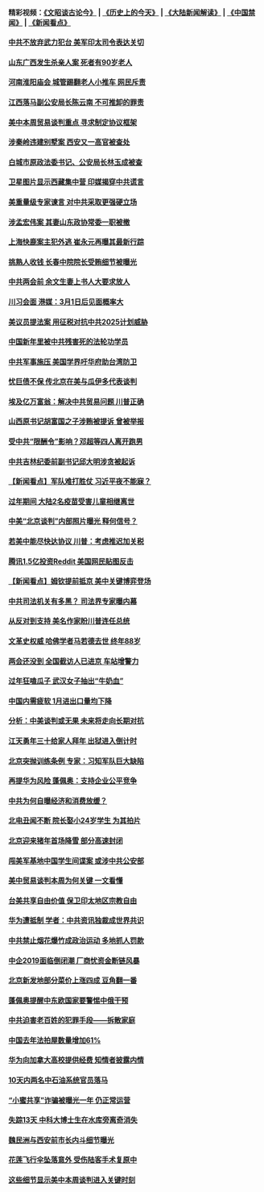 #### 精彩视频：[《文昭谈古论今》](http://45.76.195.252/wenzhao) | [《历史上的今天》](http://45.76.195.252/today-in-history) | [《大陆新闻解读》](http://45.76.195.252/ntdtv-comedy) | [《中国禁闻》](http://45.76.195.252/ntdtv-news) | [《新闻看点》](http://45.76.195.252/news-insight) 

 #### [中共不放弃武力犯台 美军印太司令表达关切](../pages/nsc413/n11041624.md?t=02131527) 

#### [山东广西发生杀亲人案 死者有90岁老人](../pages/nsc413/n11041835.md?t=02131527) 

#### [河南淮阳庙会 城管踢翻老人小推车 网民斥责](../pages/nsc413/n11041866.md?t=02131527) 


#### [江西落马副公安局长陈云南 不可推卸的罪责](../pages/nsc413/n11039867.md?t=02131527) 

#### [美中本周贸易谈判重点 寻求制定协议框架](../pages/nsc413/n11041912.md?t=02131527) 

#### [涉秦岭违建别墅案 西安又一高官被查处](../pages/nsc413/n11041798.md?t=02131527) 

#### [白城市原政法委书记、公安局长林玉成被查](../pages/nsc413/n11041434.md?t=02131527) 

#### [卫星图片显示西藏集中营 印媒揭穿中共谎言](../pages/nsc413/n11041664.md?t=02131527) 

#### [美重量级专家谏言 对中共采取更强硬立场](../pages/nsc413/n11040358.md?t=02131527) 

#### [涉孟宏伟案 其妻山东政协常委一职被撤](../pages/nsc413/n11041333.md?t=02131527) 

#### [上海快鹿案主犯外逃 崔永元再曝其最新行踪](../pages/nsc413/n11041264.md?t=02131527) 

#### [挑熟人收钱 长春中院院长受贿细节被曝光](../pages/nsc413/n11041064.md?t=02131527) 

#### [中共两会前 余文生妻上书人大要求放人](../pages/nsc413/n11041118.md?t=02131527) 

#### [川习会面 港媒：3月1日后见面概率大](../pages/nsc413/n11041084.md?t=02131527) 

#### [美议员提法案 用征税对抗中共2025计划威胁](../pages/nsc413/n11040820.md?t=02131527) 

#### [中国新年里被中共残害死的法轮功学员](../pages/nsc413/n11034530.md?t=02131527) 

#### [中共军事施压 美国学界吁华府助台湾防卫](../pages/nsc413/n11040965.md?t=02131527) 

#### [忧巨债不保 传北京在美与瓜伊多代表谈判](../pages/nsc413/n11040772.md?t=02131527) 

#### [埃及亿万富翁：解决中共贸易问题 川普正确](../pages/nsc413/n11040351.md?t=02131527) 

#### [山西原书记胡富国之子涉贿被提诉 曾被举报](../pages/nsc413/n11040573.md?t=02131527) 

#### [受中共“限酬令”影响？邓超等四人离开跑男](../pages/nsc413/n11040088.md?t=02131527) 

#### [中共吉林纪委前副书记邱大明涉贪被起诉](../pages/nsc413/n11039395.md?t=02131527) 

#### [【新闻看点】军队难打胜仗 习近平夜不能寐？](../pages/nsc413/n11040365.md?t=02131527) 

#### [过年期间 大陆2名疫苗受害儿童相继离世](../pages/nsc413/n11040211.md?t=02131527) 

#### [中美“北京谈判”内部照片曝光 释何信号？](../pages/nsc413/n11040032.md?t=02131527) 

#### [若美中能尽快达协议 川普：考虑推迟加关税](../pages/nsc413/n11040298.md?t=02131527) 

#### [腾讯1.5亿投资Reddit 美国网民贴图反击](../pages/nsc413/n11040511.md?t=02131527) 

#### [【新闻看点】姆钦提前抵京 美中关键博弈登场](../pages/nsc413/n11040007.md?t=02131527) 

#### [中共司法机关有多黑？ 司法界专家曝内幕](../pages/nsc413/n11040401.md?t=02131527) 

#### [从反对到支持 美名作家盼川普连任总统](../pages/nsc413/n11040403.md?t=02131527) 

#### [文革史权威 哈佛学者马若德去世 终年88岁](../pages/nsc413/n11040150.md?t=02131527) 

#### [两会还没到 全国截访人已进京 车站增警力](../pages/nsc413/n11040311.md?t=02131527) 

#### [过年狂嗑瓜子 武汉女子抽出“牛奶血”](../pages/nsc413/n11040227.md?t=02131527) 

#### [中国内需疲软 1月进出口量均下降](../pages/nsc413/n11040021.md?t=02131527) 

#### [分析：中美谈判或无果 未来将走向长期对抗](../pages/nsc413/n11040160.md?t=02131527) 

#### [江天勇年三十给家人拜年 出狱进入倒计时](../pages/nsc413/n11039673.md?t=02131527) 

#### [北京突抛训练条例 专家：习知军队巨大缺陷](../pages/nsc413/n11040148.md?t=02131527) 

#### [再提华为风险 蓬佩奥：支持企业公平竞争](../pages/nsc413/n11040198.md?t=02131527) 

#### [中共为何自曝经济和消费放缓？](../pages/nsc413/n11039950.md?t=02131527) 

#### [北电丑闻不断 院长娶小24岁学生 为其拍片](../pages/nsc413/n11040041.md?t=02131527) 

#### [北京迎来猪年首场降雪 部分高速封闭](../pages/nsc413/n11040077.md?t=02131527) 

#### [闯美军基地中国学生间谍案 或涉中共公安部](../pages/nsc413/n11040083.md?t=02131527) 

#### [美中贸易谈判本周为何关键 一文看懂](../pages/nsc413/n11040025.md?t=02131527) 

#### [台美共享自由价值 保卫印太地区宗教自由](../pages/nsc413/n11039742.md?t=02131527) 

#### [华为遭抵制 学者：中共资讯独裁成世界共识](../pages/nsc413/n11036950.md?t=02131527) 

#### [中共禁止烟花爆竹成政治运动 多地抓人罚款](../pages/nsc413/n11039701.md?t=02131527) 

#### [中企2019面临倒闭潮 厂商忧资金断链风暴](../pages/nsc413/n11038847.md?t=02131527) 

#### [北京新发地部分菜价上涨四成 豆角翻一番](../pages/nsc413/n11039338.md?t=02131527) 

#### [蓬佩奥提醒中东欧国家要警惕中俄干预](../pages/nsc413/n11039745.md?t=02131527) 

#### [中共迫害老百姓的犯罪手段——拆散家庭](../pages/nsc413/n11037647.md?t=02131527) 


#### [中国去年法拍屋数量增加61%](../pages/nsc413/n11039188.md?t=02131527) 

#### [华为向加拿大高校提供经费 知情者披露内情](../pages/nsc413/n11039329.md?t=02131527) 

#### [10天内两名中石油系统官员落马](../pages/nsc413/n11039418.md?t=02131527) 

#### [“小蜜共享”诈骗被曝光一年 仍正常运营](../pages/nsc413/n11039249.md?t=02131527) 

#### [失踪13天 中科大博士生在水库旁离奇消失](../pages/nsc413/n11039093.md?t=02131527) 

#### [魏民洲与西安前市长内斗细节曝光](../pages/nsc413/n11039060.md?t=02131527) 

#### [花莲飞行伞坠落意外 受伤陆客手术复原中](../pages/nsc413/n11039238.md?t=02131527) 

#### [这些细节显示美中本周谈判进入关键时刻](../pages/nsc413/n11038794.md?t=02131527) 

